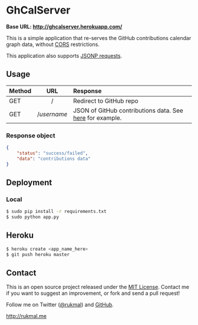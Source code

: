 # GhCalServer

**Base URL: http://ghcalserver.herokuapp.com/**

This is a simple application that re-serves the GitHub contributions calendar graph data, without [CORS](http://en.wikipedia.org/wiki/Cross-origin_resource_sharing) restrictions.

This application also supports [JSONP requests](http://en.wikipedia.org/wiki/JSONP).

## Usage

|Method|URL|Response|
|:------|:---:|:--------|
|GET|/|Redirect to GitHub repo|
|GET|/*username*|JSON of GitHub contributions data. See [here](http://github.com/users/rukmal/contributions_calendar_data) for example.|

### Response object

```json
{
	"status": "success/failed",
	"data": "contributions data"
}
```

## Deployment

### Local

```bash
$ sudo pip install -r requirements.txt
$ sudo python app.py
```

## Heroku

```bash
$ heroku create <app_name_here>
$ git push heroku master
```

## Contact

This is an open source project released under the [MIT License](LICENSE). Contact me if you want to suggest an improvement, or fork and send a pull request!

Follow me on Twitter ([@rukmal](http://twitter.com/rukmal_w)) and [GitHub](http://github.com/rukmal).

http://rukmal.me